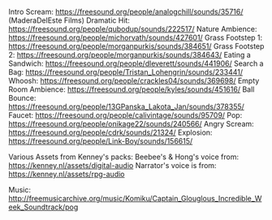 Intro Scream: https://freesound.org/people/analogchill/sounds/35716/ (MaderaDelEste Films)
Dramatic Hit: https://freesound.org/people/qubodup/sounds/222517/
Nature Ambience: https://freesound.org/people/michorvath/sounds/427601/
Grass Footstep 1: https://freesound.org/people/morganpurkis/sounds/384651/
Grass Footstep 2: https://freesound.org/people/morganpurkis/sounds/384643/
Eating a Sandwich: https://freesound.org/people/dleverett/sounds/441906/
Search a Bag: https://freesound.org/people/Tristan_Lohengrin/sounds/233441/
Whoosh: https://freesound.org/people/crackles04/sounds/369698/
Empty Room Ambience: https://freesound.org/people/kyles/sounds/451616/
Ball Bounce: https://freesound.org/people/13GPanska_Lakota_Jan/sounds/378355/
Faucet: https://freesound.org/people/calivintage/sounds/95709/
Pop: https://freesound.org/people/onikage22/sounds/240566/
Angry Scream: https://freesound.org/people/cdrk/sounds/21324/
Explosion: https://freesound.org/people/Link-Boy/sounds/156615/

Various Assets from Kenney's packs:
Beebee's & Hong's voice from: https://kenney.nl/assets/digital-audio
Narrator's voice is from: https://kenney.nl/assets/rpg-audio

Music:
http://freemusicarchive.org/music/Komiku/Captain_Glouglous_Incredible_Week_Soundtrack/pog